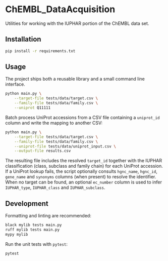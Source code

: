 # ChEMBL_DataAcquisition

Utilities for working with the IUPHAR portion of the ChEMBL data set.

## Installation

```bash
pip install -r requirements.txt
```

## Usage

The project ships both a reusable library and a small command line interface.

```bash
python main.py \
    --target-file tests/data/target.csv \
    --family-file tests/data/family.csv \
    --uniprot Q11111
```

Batch process UniProt accessions from a CSV file containing a ``uniprot_id``
column and write the mapping to another CSV:

```bash
python main.py \
    --target-file tests/data/target.csv \
    --family-file tests/data/family.csv \
    --uniprot-file tests/data/uniprot_input.csv \
    --output-file results.csv
```

The resulting file includes the resolved ``target_id`` together with the
IUPHAR classification (class, subclass and family chain) for each UniProt
accession. If a UniProt lookup fails, the script optionally consults
``hgnc_name``, ``hgnc_id``, ``gene_name`` and ``synonyms`` columns (when
present) to resolve the identifier. When no target can be found, an optional
``ec_number`` column is used to infer ``IUPHAR_type``, ``IUPHAR_class`` and
``IUPHAR_subclass``.

## Development

Formatting and linting are recommended:

```bash
black mylib tests main.py
ruff mylib tests main.py
mypy mylib
```

Run the unit tests with `pytest`:

```bash
pytest
```
